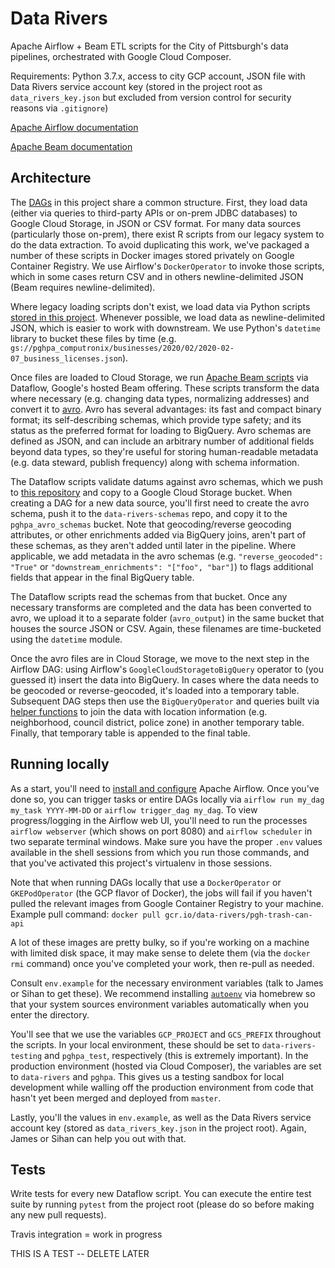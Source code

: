 # Data Rivers
Apache Airflow + Beam ETL scripts for the City of Pittsburgh's data pipelines, orchestrated with Google Cloud Composer.

Requirements: Python 3.7.x, access to city GCP account, JSON file with Data Rivers service account key (stored in the project root as `data_rivers_key.json` but excluded from version control for security reasons via `.gitignore`)

[Apache Airflow documentation](https://airflow.apache.org/docs/stable/)

[Apache Beam documentation](https://beam.apache.org/documentation/)

## Architecture
The [DAGs](https://airflow.apache.org/docs/stable/concepts.html#dags) in this project share a common structure. First, they load data (either via queries to third-party APIs or on-prem JDBC databases) to Google Cloud Storage, in JSON or CSV format. For many data sources (particularly those on-prem), there exist R scripts from our legacy system to do the data extraction. To avoid duplicating this work, we've packaged a number of these scripts in Docker images stored privately on Google Container Registry. We use Airflow's `DockerOperator` to invoke those scripts, which in some cases return CSV and in others newline-delimited JSON (Beam requires newline-delimited). 

Where legacy loading scripts don't exist, we load data via Python scripts [stored in this project](https://github.com/CityofPittsburgh/airflow_scripts/tree/master/airflow_scripts/dags/dependencies/gcs_loaders). Whenever possible, we load data as newline-delimited JSON, which is easier to work with downstream. We use Python's `datetime` library to bucket these files by time (e.g. `gs://pghpa_computronix/businesses/2020/02/2020-02-07_business_licenses.json`).

Once files are loaded to Cloud Storage, we run [Apache Beam scripts](https://github.com/CityofPittsburgh/airflow_scripts/tree/master/airflow_scripts/dags/dependencies/dataflow_scripts) via Dataflow, Google's hosted Beam offering. These scripts transform the data where necessary (e.g. changing data types, normalizing addresses) and convert it to [avro](https://avro.apache.org/docs/current/). Avro has several advantages: its fast and compact binary format; its self-describing schemas, which provide type safety; and its status as the preferred format for loading to BigQuery. Avro schemas are defined as JSON, and can include an arbitrary number of additional fields beyond data types, so they're useful for storing human-readable metadata (e.g. data steward, publish frequency) along with schema information. 

The Dataflow scripts validate datums against avro schemas, which we push to [this repository](https://github.com/CityofPittsburgh/data-rivers-schemas/) and copy to a Google Cloud Storage bucket. When creating a DAG for a new data source, you'll first need to create the avro schema, push it to the `data-rivers-schemas` repo, and copy it to the `pghpa_avro_schemas` bucket. Note that geocoding/reverse geocoding attributes, or other enrichments added via BigQuery joins, aren't part of these schemas, as they aren't added until later in the pipeline. Where applicable, we add metadata in the avro schemas (e.g. `"reverse_geocoded": "True"` or `"downstream_enrichments": "["foo", "bar"]`) to flags additional fields that appear in the final BigQuery table.

The Dataflow scripts read the schemas from that bucket. Once any necessary transforms are completed and the data has been converted to avro, we upload it to a separate folder (`avro_output`) in the same bucket that houses the source JSON or CSV. Again, these filenames are time-bucketed using the `datetime` module.

Once the avro files are in Cloud Storage, we move to the next step in the Airflow DAG: using Airflow's `GoogleCloudStoragetoBigQuery` operator to (you guessed it) insert the data into BigQuery. In cases where the data needs to be geocoded or reverse-geocoded, it's loaded into a temporary table. Subsequent DAG steps then use the `BigQueryOperator` and queries built via [helper functions](https://github.com/CityofPittsburgh/airflow_scripts/blob/master/airflow_scripts/dags/dependencies/airflow_utils.py#L60-L128) to join the data with location information (e.g. neighborhood, council district, police zone) in another temporary table. Finally, that temporary table is appended to the final table. 


## Running locally
As a start, you'll need to [install and configure](https://airflow.apache.org/docs/stable/installation.html) Apache Airflow. 
Once you've done so, you can trigger tasks or entire DAGs locally via `airflow run my_dag my_task YYYY-MM-DD` or `airflow trigger_dag my_dag`. To view progress/logging in the Airflow web UI, you'll need to run the processes `airflow webserver` (which shows on port 8080) and `airflow scheduler` in two separate terminal windows. Make sure you have the proper `.env` values available in the shell sessions from which you run those commands, and that you've activated this project's virtualenv in those sessions.

Note that when running DAGs locally that use a `DockerOperator` or `GKEPodOperator` (the GCP flavor of Docker), the jobs will fail if you haven't pulled the relevant images from Google Container Registry to your machine. Example pull command: `docker pull gcr.io/data-rivers/pgh-trash-can-api`

A lot of these images are pretty bulky, so if you're working on a machine with limited disk space, it may make sense to delete them (via the `docker rmi` command) once you've completed your work, then re-pull as needed.

Consult `env.example` for the necessary environment variables (talk to James or Sihan to get these). We recommend installing [`autoenv`](https://github.com/inishchith/autoenv) via homebrew so that your system sources environment variables automatically when you enter the directory.

You'll see that we use the variables `GCP_PROJECT` and `GCS_PREFIX` throughout the scripts. In your local environment, these should be set to `data-rivers-testing` and `pghpa_test`, respectively (this is extremely important). In the production environment (hosted via Cloud Composer), the variables are set to `data-rivers` and `pghpa`. This gives us a testing sandbox for local development while walling off the production environment from code that hasn't yet been merged and deployed from `master`.  

Lastly, you'll the values in `env.example`, as well as the Data Rivers service account key (stored as `data_rivers_key.json` in the project root). Again, James or Sihan can help you out with that.

## Tests
Write tests for every new Dataflow script. You can execute the entire test suite by running `pytest` from the project root (please do so before making any new pull requests).

Travis integration = work in progress

THIS IS A TEST -- DELETE LATER
